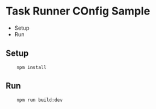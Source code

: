 # Task Runner COnfig Sample

* Setup
* Run

## Setup
```
	npm install
```

## Run
```
	npm run build:dev
```